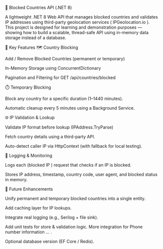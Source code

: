 🚀 Blocked Countries API (.NET 8)

A lightweight .NET 8 Web API that manages blocked countries and validates IP addresses using third-party geolocation services ( IPGeolocation.io ).
This project is designed for learning and demonstration purposes — showing how to build a scalable, thread-safe API using in-memory data storage instead of a database.

🧩 Key Features
🗺️ Country Blocking

Add / Remove Blocked Countries (permanent or temporary)

In-Memory Storage using ConcurrentDictionary

Pagination and Filtering for GET /api/countries/blocked

⏱️ Temporary Blocking

Block any country for a specific duration (1–1440 minutes).

Automatic cleanup every 5 minutes using a Background Service.

🌐 IP Validation & Lookup

Validate IP format before lookup (IPAddress.TryParse)

Fetch country details using a third-party API.

Auto-detect caller IP via HttpContext (with fallback for local testing).

🧠 Logging & Monitoring

Logs each (blocked IP ) request that checks if an IP is blocked.

Stores IP address, timestamp, country code, user agent, and blocked status in memory.



🧩 Future Enhancements

Unify permanent and temporary blocked countries into a single entity.

Add caching layer for IP lookups.

Integrate real logging (e.g., Serilog + file sink).

Add unit tests for store & validation logic.
More integration for Phone number information ... .

Optional database version (EF Core / Redis).
